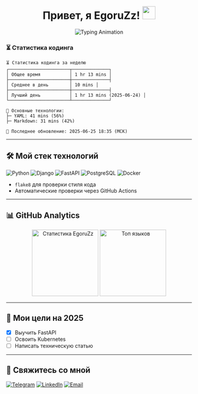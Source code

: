 <h1 align="center"> 
  Привет, я EgoruZz!
  <img src="https://media.giphy.com/media/hvRJCLFzcasrR4ia7z/giphy.gif" width="35px"/>
</h1>

<p align="center">
  <img src="https://readme-typing-svg.demolab.com?font=Fira+Code&size=20&duration=4000&color=22D3F7&center=true&vCenter=true&width=700&lines=Frontend+Developer+%E2%80%A2+Open-Source+Enthusiast+%E2%80%A2+Tech+Writer&pause=100000000" alt="Typing Animation" />
</p>

### ⏳ Статистика кодинга
```text
⏳ Статистика кодинга за неделю
┌───────────────────────┬──────────────┐
│ Общее время           │ 1 hr 13 mins │
├───────────────────────┼──────────────┤
│ Среднее в день        │ 10 mins │
├───────────────────────┼──────────────┤
│ Лучший день           │ 1 hr 13 mins (2025-06-24) │
└───────────────────────┴──────────────┘

🔧 Основные технологии:
├─ YAML: 41 mins (56%)
├─ Markdown: 31 mins (42%)

🔄 Последнее обновление: 2025-06-25 18:35 (МСК)
```

---

## 🛠 Мой стек технологий

![Python](https://img.shields.io/badge/-Python-3776AB?logo=python&logoColor=white)
![Django](https://img.shields.io/badge/-Django-092E20?logo=django&logoColor=white)
![FastAPI](https://img.shields.io/badge/-FastAPI-009688?logo=fastapi&logoColor=white)
![PostgreSQL](https://img.shields.io/badge/-PostgreSQL-4169E1?logo=postgresql&logoColor=white)
![Docker](https://img.shields.io/badge/-Docker-2496ED?logo=docker&logoColor=white)

- `flake8` для проверки стиля кода
- Автоматические проверки через GitHub Actions

---

## 📊 GitHub Analytics

<div align="center">
  <!-- Основная статистика -->
  <img src="https://github-readme-stats.vercel.app/api?username=EgoruZz&random=$RANDOM&show_icons=true&theme=highcontrast&disable_animations=true&cache_seconds=0" alt="Статистика EgoruZz" height="180em" />
  
  <!-- Топ языков -->
  <img src="https://github-readme-stats.vercel.app/api/top-langs/?username=EgoruZz&random=$RANDOM&layout=compact&theme=highcontrast&exclude_repo=README-STATS&disable_animations=true&cache_seconds=0" alt="Топ языков" height="180em" />
</div>

---

## 🎯 Мои цели на 2025
- [x] Выучить FastAPI
- [ ] Освоить Kubernetes
- [ ] Написать техническую статью

---

## 🤝 Свяжитесь со мной
[![Telegram](https://img.shields.io/badge/Telegram-@ваш_ник-26A5E4?logo=telegram)](https://t.me/your_username)
[![LinkedIn](https://img.shields.io/badge/LinkedIn-Ваше_Имя-0A66C2?logo=linkedin)](https://linkedin.com/in/your_username)
[![Email](https://img.shields.io/badge/Email-ваш@email.com-EA4335?logo=gmail)](mailto:ваш@email.com)
